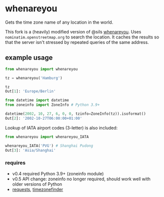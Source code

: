 whenareyou
==========

Gets the time zone name of any location in the world.

This fork is a (heavily) modified version of @sils [whenareyou](https://github.com/aerupt/whenareyou). Uses `nominatim.openstreetmap.org` to search the location. It caches the results so that the server isn't stressed by repeated queries of the same address.

## example usage

```Python
from whenareyou import whenareyou

tz = whenareyou('Hamburg')

tz
Out[1]: 'Europe/Berlin'

from datetime import datetime
from zoneinfo import ZoneInfo # Python 3.9+

datetime(2002, 10, 27, 6, 0, 0, tzinfo=ZoneInfo(tz)).isoformat()
Out[2]: '2002-10-27T06:00:00+01:00'
```
Lookup of IATA airport codes (3-letter) is also included:
```Python
from whenareyou import whenareyou_IATA

whenareyou_IATA('PVG') # Shanghai Pudong
Out[3]: 'Asia/Shanghai'
```

### requires
- v0.4 required Python 3.9+ (zoneinfo module)
- v0.5 API change: zoneinfo no longer required, should work well with older versions of Python
- [requests](https://pypi.org/project/requests/), [timezonefinder](https://pypi.org/project/timezonefinder/)
